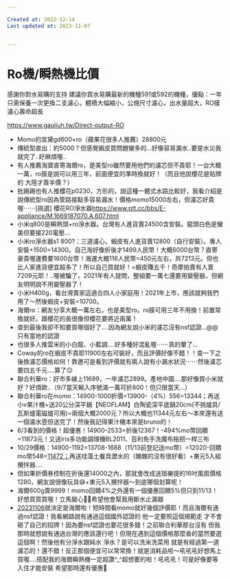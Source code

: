 ```yaml
---

Created at: 2022-12-14
Last updated at: 2023-11-07


---
```


# Ro機/瞬熱機比價


感謝你對水易購的支持
建議你買水易購最新的機種591或592的機種，優點：一年只需保養一次更換二支濾心，體積大幅縮小，公規尺寸濾心，出水量超大，RO膜濾心壽命超長

<https://www.gaujiuh.tw/Direct-output-RO>

* Momo的宮黛gd600+ro（蘋果花很多人推薦）28800元
* 傳統型直出：約5000？但感覺蝦皮買問題蠻多的…好像容易漏水..要是水災我就完了..好麻煩喔..
* 有人推薦淘寶直寄海爾ro，是美型ro雖然要用他們的濾芯但不貴耶！一台大概一萬，ro膜是說可以用三年，前面便宜的準時換就好！（而且他說櫻花是貼牌的 大陸才賣半價？）
* 批踢踢也有人推櫻花p0230，方形的，說這種一體式水路比較好，我看介紹是說傳統型ro因為管路接點多容易漏水！價格momo15000左右，但濾芯好貴喔⋯⋯\[挑選\] 櫻花RO淨水器<https://www.ptt.cc/bbs/E-appliance/M.1669187070.A.607.html>
* 小米q800是瞬熱頭+ro淨水器。台灣有人進貨賣24500含安裝。龍頭白色是蠻美但要接220電壓…
* 小米ro淨水器s1 800?：三道濾心，蝦皮有人進貨賣12800（自行安裝）。專人安裝+1500=14300。自己淘好像折後才1499人民幣！大概6000台幣？直寄豪貴喔運費要1600台幣！海運大概116人民幣=450元左右，共7213元。但也比人家進貨便宜超多了！所以自己買就好！=蝦皮賺五千！奇摩拍賣有人賣7209元耶！..喔被騙了，2021年有人提問，整組要一萬七還要用變壓器，但網友明明說不用變壓器了！
* 小米H400g，看台灣賣家這適合四人小家庭用！2021年上市，應該就夠我們用了～然後蝦皮+安裝=10700。
* 海爾ro：網友分享大概一萬左右，也是美型ro。ro膜可用三年不用換！前置常換就好。跟櫻花的長很像但櫻花要將近兩萬！
* 查到最後我卻不知要買哪個好了….因為網友說小米的濾芯沒有nsf認證…@@只有當地的認證
* 也很多人推雲米的小白龍、小藍調….好多種好混亂喔⋯⋯真的暈了…
* Coway的ro在蝦皮不貴耶11900左右可裝好，而且評價好像不錯！！查一下之後換濾芯價格如何！靠邀可是看到評價就有兩人說有小漏水狀況⋯⋯然後濾芯要四五千元….算了😐
* 聯合利華ro：好市多線上11699，一年濾芯2899。產地中國….那好像買小米就好？好煩歐..（9/7當天輸入序號滿一萬可折800！但只限當天…）
* 聯合利華ro在momo：14900-1000折價=13900-（4%）556=13344；再送小v果汁機+送20公分深平鍋【NEOFLAM】白陶瓷深平底鍋20cm(不挑爐具/瓦斯爐電磁爐可用)=兩個大概2000元？所以大概也11344元左右～本來還有送一個濾水壺但送完了！然後我記得果汁機本來是bruno的！
* 6/3看到的價格！超優惠！14900-2533=折後12367！-494%mo幣回饋=11873元！又送iris多功能調理機BL2011、百利免手洗魔布拖把一桿三布
* 10/29價格：14900-1192=13708-1688（11/13前登記送mo幣）=12020-回饋mo幣548=<u>11472；</u>再送珪藻土餐具瀝水的（醜醜的沒有很好看）+東元5入組攪拌器….
* 但如果折價券控制在折後還14000之內，那就會改成送珈樂提的16吋風扇價格1280，網友說很像玩具😅+東元5入攪拌器～到底哪個划算呢！
* 海爾600g賣9999！momo回饋4%之外還有一個優惠回饋5%但只到11/13！好想買買買喔！立馬變心🤣🤣希望他會幫我用斷水止漏器
* [20231106](tel:+88620231106)就決定是海爾啦！短時間看momo就好幾個評價耶！而且海爾有通過nsf認證！我看網路說有通過這個國外認證的 他一定要照這個規範走 才不會砸了自己的招牌！因為要nsf認證也要花很多錢！之前聯合利華那台沒有 但我那時就想說有通過台灣的應該還行吧！但現在遇到這個價格那麼香的當然要選這個啊！然後他有分淨水跟純水 淨水？是可以洗米洗菜用 就是有經過第一道濾芯的！還不錯！反正那個便宜可以常常換！就是消耗品啦～吼吼吼好想馬上買喔….搭配我的海爾瞬熱機一定超讚^\_^超想要的啦！吼吼吼！可是好像要等入住才能安裝 希望那時還有優惠🥲

